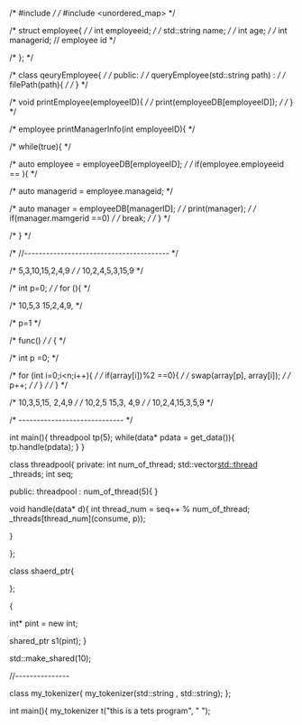 /* #include <iostream> */
/* #include <unordered_map> */

/* struct employee{ */
/*   int employeeid; */
/*   std::string name; */
/*   int age; */
/*   int managerid; // employee id */

/* }; */

/* class qeuryEmployee{ */
/* public: */
/* queryEmployee(std::string path) : */
/*   filePath(path){ */
/*   } */
  
/*   void printEmployee(employeeID){ */
/*     print(employeeDB[employeeID]);     */
/*   } */

/*   employee printManagerInfo(int employeeID){ */


/*     while(true){ */

/*       auto employee = employeeDB[employeeID]; */
/*       if(employee.employeeid == ){ */
        

/*       auto managerid = employee.manageid; */

/*       auto manager = employeeDB[managerID]; */
/*       print(manager); */
/*       if(manager.mamgerid ==0) */
/*         break;       */
/*     } */

/*     } */
    
/*     //---------------------------------------- */

/*     5,3,10,15,2,4,9 */
/*         10,2,4,5,3,15,9 */

/*     int p=0; */
/*     for (){ */

/*       10,5,3 15,2,4,9, */

/*  p=1 */

/*      func() */
/*      { */
            
/*       int p =0; */

/*       for (int i=0;i<n;i++){ */
/*          if(array[i])%2 ==0){ */
/*           swap(array[p], array[i]); */
/*           p++; */
/*       } */
/*     } */
    

/*       10,3,5,15, 2,4,9 */
/*           10,2,5 15,3, 4,9 */
/*           10,2,4,15,3,5,9 */


/*     ----------------------------- */


int main(){
  threadpool tp(5);
  while(data* pdata = get_data()){
    tp.handle(pdata);
  }
}

class threadpool{
private:
  int num_of_thread;
  std::vector<std::thread> _threads;
  int seq;
  
public:
threadpool :
  num_of_thread(5){
  }

 
  
  void handle(data* d){
    int thread_num = seq++ % num_of_thread;
    _threads[thread_num](consume, p));
    

  }
  

};


class shaerd_ptr{
  
};

{
  
int* pint = new int;

  shared_ptr<int> s1(pint);
}


std::make_shared<int>(10);

//---------------

class my_tokenizer{
  my_tokenizer(std::string , std::string);
};

int main(){
  my_tokenizer t("this is a tets program", " ");
  


  



        


    
    


  

